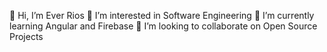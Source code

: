 👋 Hi, I’m Ever Rios
👀 I’m interested in Software Engineering
🌱 I’m currently learning Angular and Firebase
🤝 I’m looking to collaborate on Open Source Projects
